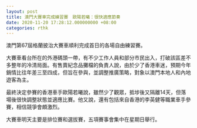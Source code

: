 ```yaml
---
layout: post
title: 澳門大賽車完成練習賽　歐陽若曦：很快適應節奏
date: 2020-11-20 17:28:12.000000000 +08:00
categories: rthk
---
```


澳門第67屆格蘭披治大賽車順利完成首日的各場自由練習賽。

大賽車看台所在的外港碼頭一帶，有不少工作人員和部分市民出入，打破該區差不多整年的冷清局面。有售賣紀念品攤檔的負責人說，由於少了香港車迷，預期今年銷情比往年差三至四成，但旨在參與，並調整推廣策略，對象以澳門本地人和內地遊客為主。

最終決定參賽的香港車手歐陽若曦說，雖然少了觀眾，抵埗後又隔離14天，但落場後很快調整狀態並適應比賽。他又說，還有包括來自香港的李英健等職業車手參賽，相信競爭會頗激烈。

大賽車明天主要是排位賽和選拔賽，五項賽事會集中在星期日舉行。
